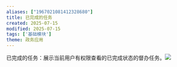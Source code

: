 ```yaml
---
aliases: ["1967021081412328680"]
title: 已完成的任务
created: 2025-07-15
modified: 2025-07-15
tags: ['基础模块']
theme: 政务应用
---
```


已完成的任务：展示当前用户有权限查看的已完成状态的督办任务。![](bd56c2b74ebf6c0cdfbbcce66471004f.jpg)